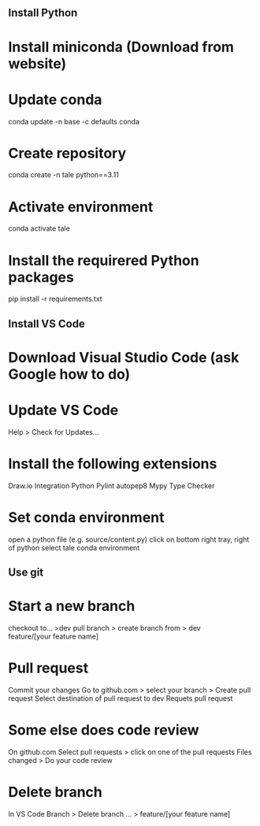 ## Install Python

# Install miniconda (Download from website)


# Update conda
conda update -n base -c defaults conda

# Create repository
conda create -n tale python==3.11

# Activate environment
conda activate tale

# Install the requirered Python packages
pip install -r requirements.txt

## Install VS Code

# Download Visual Studio Code (ask Google how to do)

# Update VS Code
Help > Check for Updates...

# Install the following extensions
Draw.io Integration
Python
Pylint
autopep8
Mypy Type Checker

# Set conda environment
open a python file (e.g. source/content.py)
click on bottom right tray, right of python
select tale conda environment


## Use git

# Start a new branch
checkout to... >dev
pull
branch > create branch from > dev  
    feature/[your feature name]

# Pull request
Commit your changes
Go to github.com > select your branch > Create pull request
Select destination of pull request to dev
Requets pull request

# Some else does code review
On github.com
Select pull requests > click on one of the pull requests
Files changed > Do your code review

# Delete branch
In VS Code
Branch > Delete branch ... > feature/[your feature name]

